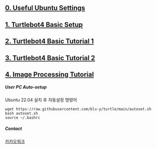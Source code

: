 ## [0. Useful Ubuntu Settings](https://blu-y.github.io/turtle/guide/ubuntu_setup)
## [1. Turtlebot4 Basic Setup](https://blu-y.github.io/turtle/guide/basic_setup)
## [2. Turtlebot4 Basic Tutorial 1](https://blu-y.github.io/turtle/guide/basic_tutorial_1)
## [3. Turtlebot4 Basic Tutorial 2](https://blu-y.github.io/turtle/guide/basic_tutorial_2)
## [4. Image Processing Tutorial](https://blu-y.github.io/turtle/guide/ip_tutorial)

##### User PC Auto-setup
Ubuntu 22.04 설치 후 자동설정 명령어
```
wget https://raw.githubusercontent.com/blu-y/turtle/main/autoset.sh
bash autoset.sh
source ~/.bashrc
```
##### Contact
[카카오워크](https://kakaowork.com/fl/EN3VXjFzlB64yf1)
